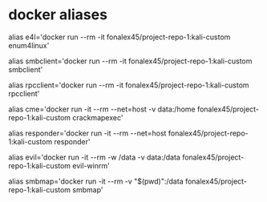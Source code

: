 # **docker aliases**

alias e4l='docker run --rm -it fonalex45/project-repo-1:kali-custom enum4linux'

alias smbclient='docker run --rm -it fonalex45/project-repo-1:kali-custom smbclient'

alias rpcclient='docker run --rm -it fonalex45/project-repo-1:kali-custom rpcclient'

alias cme='docker run -it --rm --net=host -v data:/home fonalex45/project-repo-1:kali-custom crackmapexec'

alias responder='docker run -it --rm --net=host fonalex45/project-repo-1:kali-custom responder'

alias evil='docker run -it --rm -w /data -v data:/data fonalex45/project-repo-1:kali-custom evil-winrm'

alias smbmap='docker run -it --rm -v "$(pwd)":/data fonalex45/project-repo-1:kali-custom smbmap'
